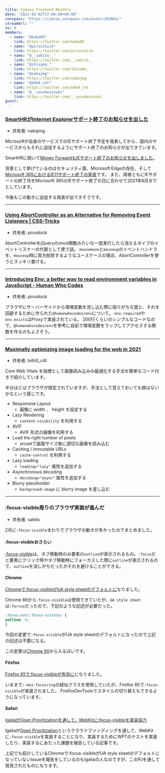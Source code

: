 ```yaml
---
title: Cybozu Frontend Monthly
date: "2021-03-02T17:00:00+09:00"
connpass: "https://cybozu.connpass.com/event/205864/"
streamUrl: ""
no: 8
members:
  - name: "@koba04"
    link: https://twitter.com/koba04
  - name: "@pirosikick"
    link: https://twitter.com/pirosikick
  - name: "@__sakito__"
    link: https://twitter.com/__sakito__
  - name: "@shisama_"
    link: https://twitter.com/shisama_
  - name: "@nakajmg"
    link: https://twitter.com/nakajmg
  - name: "@b4h0_c4t"
    link: https://twitter.com/b4h0_c4t
  - name: "@__sosukesuzuki"
    link: https://twitter.com/__sosukesuzuki
guest:
---
```


### [SmartHRがInternet Explorerサポート終了のお知らせを出した](https://smarthr.jp/other/22512)

- 共有者: nakajmg

Microsoftが自身のサービスでのIEサポート終了予定を発表してから、国内のサービスからもそれに追従するようにサポート終了のお知らせが出てきています。

SmartHRに続いて[Money ForwardもIEサポート終了のお知らせを出しました](https://support.biz.moneyforward.com/valuepack/news/important/20210226.html)。

背景として挙げているのはセキュリティ面、Microsoft Edgeの存在、そして[Microsoft 365におけるIE11サポート終了の発表](https://blogs.windows.com/japan/2020/08/18/microsoft-365-apps-say-farewell-to-internet-explorer-11/)です。
また、両者ともにIEサポートの終了月をMicrosoft 365のIEサポート終了の日に合わせて2021年8月までとしています。

今後もこの動きに追従する発表が出てきそうです。

---

### [Using AbortController as an Alternative for Removing Event Listeners | CSS-Tricks](https://css-tricks.com/using-abortcontroller-as-an-alternative-for-removing-event-listeners/)

- 共有者: pirosikick

AbortControllerをjQueryのonce関数みたいな一度実行したら消えるタイプのイベントリスナーの代替として使う話。
`mousemove`と`mouseup`のイベントハンドラを、`mouseup`時に両方削除するようなユースケースの場合、AbortControllerを使うとスッキリ書ける。

---

### [Introducing Env: a better way to read environment variables in JavaScript - Human Who Codes](https://humanwhocodes.com/blog/2021/02/introducing-env-javascript-environment-variables/)

- 共有者: pirosikick

ブラウザにサーバーサイドから環境変数を流し込む際に陥りがちな罠と、それを回避するために作られた`@humanwhocodes/env`について。
`env.required`や`env.exists`はProxyで実装されている。
200行くらいのシンプルなコードなので、`@humanwhocodes/env`を参考に自前で環境変数をラップしてアクセスする関数を作るのもよさそう。

---

### [Maximally optimizing image loading for the web in 2021](https://www.industrialempathy.com/posts/image-optimizations/)

- 共有者: b4h0_c4t

Core Web Vitals を指標として画像読み込みの最適化する手法を簡単なコード付きで紹介しています。

半分ほどはブラウザが限定されていますが、手法として覚えておいても損はないかなという感じです。

- Responsive Layout
  - 画像に width 、 height を設定する
- Lazy Rendering
  - `content-visibility` を利用する
- AVIF
  - AVIF 形式の画像を利用する
- Load the right number of pixels
  - srcsetで画面サイズ毎に適切な画像を読み込む
- Caching / Immutable URLs
  - `cache-control` を利用する
- Lazy loading
  - `loading="lazy"` 属性を追加する
- Asynchronous decoding
  - `decoding="async"` 属性を追加する
- Blurry placeholder
  - `background-image` に blurry image を差し込む

---

### :focus-visible周りのブラウザ実装が進んだ

- 共有者: sakito

2月に`:focus-visible`まわりでブラウザの動きが多かったのでまとめました。


#### :focus-visibleおさらい

[:focus-visible](https://developer.mozilla.org/en-US/docs/Web/CSS/:focus-visible)は、タブ移動時のみ要素の`outline`が表示されるもの。`:focus`だと要素にクリック時やタブ移動時にフォーカスした際に`outline`が表示されるので、`outline`を消しがちだったがそれを避けることができる。

#### Chrome

[Chromeで:focus-visibleがUA style sheetのデフォルトに](https://groups.google.com/a/chromium.org/g/blink-dev/c/gv69rSngHDY)なりました。

Chrome 86から`:focus-visible`は使用できていたが、`UA style sheet`は`:forcus`だったので、下記のような記述が必要だった。

```css
:focus:not(:focus-visible) {
outline: 0;
}
```

今回の変更で`:focus-visible`がUA style sheetのデフォルトになったので上記の記述は不要になる。

この変更は[Chrome 90](https://www.chromestatus.com/features/5658873031557120)から入るぽいです。

#### Firefox

[Firefox 85で:focus-visibleが有効に](https://developer.mozilla.org/en-US/docs/Mozilla/Firefox/Releases/85#css)になりました。

いままで`:-moz-focusring`の疑似クラスを使用していたが、Firefox 85で`:focus-visible`が実装されました。
FirefoxDevToolsでスタイルの切り替えもできるようになっています。

#### Safari

[IgaliaがOpen Prioritizationを通して、WebKitに:focus-visibleを実装協力](https://blogs.igalia.com/mrego/2021/01/28/focus-visible-in-webkit-january-2021)

Igaliaが[Open Prioritization](https://www.igalia.com/open-prioritization/)というクラウドファンディングを通して、WebKitに`:focus-visible`を実装することになり、実装するためにWPTのテストを実装したり、実装するにあたった課題を報告している記事です。

上記でも紹介しているChromeで:focus-visibleがUA style sheetのデフォルトになっていないIssueを報告をしているのもIgaliaの人なのですが、このPJを通して発見されたものになります。
